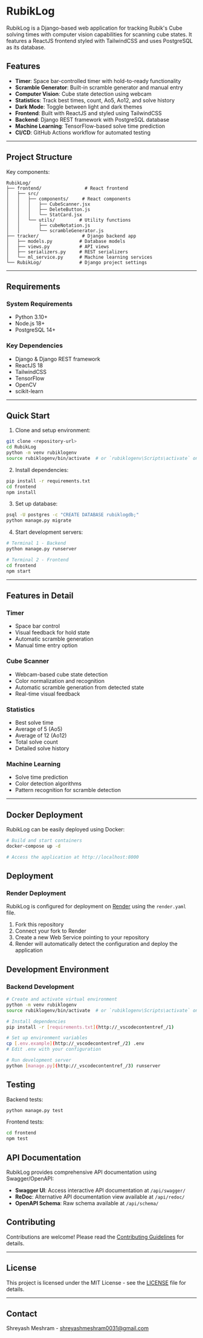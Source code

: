 # RubikLog

RubikLog is a Django-based web application for tracking Rubik's Cube solving times with computer vision capabilities for scanning cube states. It features a ReactJS frontend styled with TailwindCSS and uses PostgreSQL as its database.

## Features

- **Timer**: Space bar-controlled timer with hold-to-ready functionality
- **Scramble Generator**: Built-in scramble generator and manual entry
- **Computer Vision**: Cube state detection using webcam
- **Statistics**: Track best times, count, Ao5, Ao12, and solve history
- **Dark Mode**: Toggle between light and dark themes
- **Frontend**: Built with ReactJS and styled using TailwindCSS
- **Backend**: Django REST framework with PostgreSQL database
- **Machine Learning**: TensorFlow-based solve time prediction
- **CI/CD**: GitHub Actions workflow for automated testing

---

## Project Structure

Key components:

```
RubikLog/
├── frontend/                # React frontend
│   ├── src/
│   │   ├── components/     # React components
│   │   │   ├── CubeScanner.jsx
│   │   │   ├── DeleteButton.js
│   │   │   └── StatCard.jsx
│   │   └── utils/         # Utility functions
│   │       ├── cubeNotation.js
│   │       └── scrambleGenerator.js
├── tracker/                # Django backend app
│   ├── models.py          # Database models
│   ├── views.py           # API views
│   ├── serializers.py     # REST serializers
│   └── ml_service.py      # Machine learning services
└── RubikLog/              # Django project settings
```

---

## Requirements

### System Requirements

- Python 3.10+
- Node.js 18+
- PostgreSQL 14+
<!-- - Webcam (for cube scanning) -->

### Key Dependencies

- Django & Django REST framework
- ReactJS 18
- TailwindCSS
- TensorFlow
- OpenCV
- scikit-learn

---

## Quick Start

1. Clone and setup environment:

```bash
git clone <repository-url>
cd RubikLog
python -m venv rubiklogenv
source rubiklogenv/bin/activate  # or `rubiklogenv\Scripts\activate` on Windows
```

2. Install dependencies:

```bash
pip install -r requirements.txt
cd frontend
npm install
```

3. Set up database:

```bash
psql -U postgres -c "CREATE DATABASE rubiklogdb;"
python manage.py migrate
```

4. Start development servers:

```bash
# Terminal 1 - Backend
python manage.py runserver

# Terminal 2 - Frontend
cd frontend
npm start
```

---

## Features in Detail

### Timer

- Space bar control
- Visual feedback for hold state
- Automatic scramble generation
- Manual time entry option

### Cube Scanner

- Webcam-based cube state detection
- Color normalization and recognition
- Automatic scramble generation from detected state
- Real-time visual feedback

### Statistics

- Best solve time
- Average of 5 (Ao5)
- Average of 12 (Ao12)
- Total solve count
- Detailed solve history

### Machine Learning

- Solve time prediction
- Color detection algorithms
- Pattern recognition for scramble detection

---

## Docker Deployment

RubikLog can be easily deployed using Docker:

```bash
# Build and start containers
docker-compose up -d

# Access the application at http://localhost:8000
```

## Deployment

### Render Deployment

RubikLog is configured for deployment on [Render](https://render.com/) using the `render.yaml` file.

1. Fork this repository
2. Connect your fork to Render
3. Create a new Web Service pointing to your repository
4. Render will automatically detect the configuration and deploy the application

## Development Environment

### Backend Development

```bash
# Create and activate virtual environment
python -m venv rubiklogenv
source rubiklogenv/bin/activate  # or `rubiklogenv\Scripts\activate` on Windows

# Install dependencies
pip install -r [requirements.txt](http://_vscodecontentref_/1)

# Set up environment variables
cp [.env.example](http://_vscodecontentref_/2) .env
# Edit .env with your configuration

# Run development server
python [manage.py](http://_vscodecontentref_/3) runserver
```

## Testing

Backend tests:

```bash
python manage.py test
```

Frontend tests:

```bash
cd frontend
npm test
```

## API Documentation

RubikLog provides comprehensive API documentation using Swagger/OpenAPI:

- **Swagger UI**: Access interactive API documentation at `/api/swagger/`
- **ReDoc**: Alternative API documentation view available at `/api/redoc/`
- **OpenAPI Schema**: Raw schema available at `/api/schema/`

## Contributing

Contributions are welcome! Please read the [Contributing Guidelines](CONTRIBUTING.md) for details.

---

## License

This project is licensed under the MIT License - see the [LICENSE](LICENSE) file for details.

---

## Contact

Shreyash Meshram - [shreyashmeshram0031@gmail.com](mailto:shreyashmeshram0031@gmail.com)

<!-- demo -->
